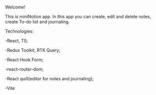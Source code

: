 Welcome!

This is miniNotion app. In this app you can create, edit and delete notes, create To-do list and journaling.

Technologies:

-React, TS;

-Redux Toolkit, RTK Query;

-React Hook Form;

-react-router-dom;

-React quill(editor for notes and journaling);

-Vite
